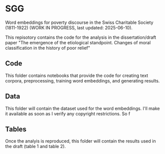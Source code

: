 # SGG


Word embeddings for poverty discourse in the Swiss Charitable Society (1811-1922)
(WORK IN PROGRESS, last updated: 2025-06-10).

This repisotory contains the code for the analysis in the dissertation/draft paper "The emergence of the etiological standpoint. Changes of moral classification in the history of poor relief"

## Code

This folder contains notebooks that provide the code for creating text corpora, preprocessing, training word embeddings, and generating results.

## Data

This folder will contain the dataset used for the word embeddings. I'll make it available as soon as I verify any copyright restrictions. So f

## Tables

Once the analyis is reproduced, this folder will contain the results used in the draft (table 1 and table 2). 

